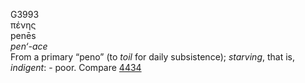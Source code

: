<body>
  <p>G3993<br>  πένης  <br> penēs  <br><i>pen‘-ace </i><br>From a primary “peno” (to <i>toil</i> for daily subsistence); <i>starving</i>, that is, <i>indigent</i>: - poor. Compare <a href="g4434.htm">4434</a> <br></p>
 </body>